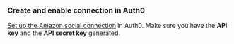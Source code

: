 ### Create and enable connection in Auth0
[Set up the Amazon social connection](/dashboard/guides/connections/set-up-connections-social) in Auth0. Make sure you have the **API key** and the **API secret key** generated.
